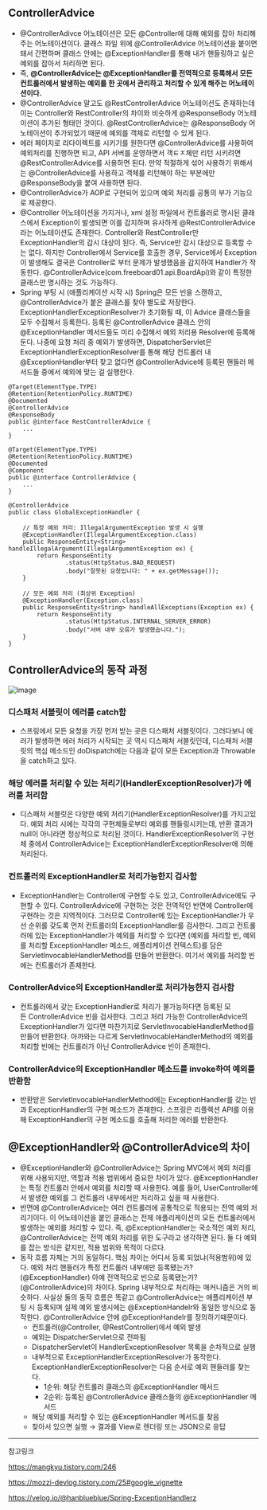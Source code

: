 ## ControllerAdvice
- @ControllerAdivce 어노테이션은 모든 @Controller에 대해 예외를 잡아 처리해주는 어노테이션이다. 클래스 파일 위에 @ControllerAdvice 어노테이션을 붙이면 돼서 간편하며 클래스 안에는 @ExceptionHandler를 통해 내가 핸들링하고 싶은 예외를 잡아서 처리하면 된다. 
- 즉, **@ControllerAdvice는 @ExceptionHandler를 전역적으로 등록해서 모든 컨트롤러에서 발생하는 예외를 한 곳에서 관리하고 처리할 수 있게 해주는 어노테이션이다.**
- @ControllerAdvice 말고도 @RestControllerAdvice 어노테이션도 존재하는데 이는 Controller와 RestController의 차이와 비슷하게 @ResponseBody 어노테이션이 추가된 형태인 것이다. @RestControllerAdvice는 @ResponseBody 어노테이션이 추가되었기 때문에 예외를 객체로 리턴할 수 있게 된다. 
- 에러 페이지로 리다이렉트를 시키기를 원한다면 @ControllerAdvice를 사용하여 예외처리를 진행하면 되고, API 서버를 운영하면서 객ㅌㅈ체만 리턴 시키려면 @RestControllerAdvice를 사용하면 된다. 만약 적절하게 섞어 사용하기 위해서는 @ControllerAdvice를 사용하고 객체를 리턴해야 하는 부분에만 @ResponseBody을 붙여 사용하면 된다.
- @ControllerAdvice가 AOP로 구현되어 있으며 예외 처리를 공통의 부가 기능으로 제공한다.
- @Controller 어노테이션을 가지거나, xml 설정 파일에서 컨트롤러로 명시된 클래스에서 Exception이 발생되면 이를 감지하며 유사하게 @RestControllerAdvice라는 어노테이션도 존재한다. Controller와 RestController만 ExceptionHandler의 감시 대상이 된다. 즉, Service만 감시 대상으로 등록할 수는 없다. 하지만 Controller에서 Service를 호출한 경우, Service에서 Exception이 발생해도 결국은 Controller로 부터 문제가 발생했음을 감지하여 Handler가 작동한다. @ControllerAdvice(com.freeboard01.api.BoardApi)와 같이 특정한 클래스만 명시하는 것도 가능하다.
- Spring 부팅 시 (애플리케이션 시작 시) Spring은 모든 빈을 스캔하고, @ControllerAdvice가 붙은 클래스를 찾아 별도로 저장한다. ExceptionHandlerExceptionResolver가 초기화될 때, 이 Advice 클래스들을 모두 수집해서 등록한다. 등록된 @ControllerAdvice 클래스 안의 @ExceptionHandler 메서드들도 미리 수집해서 예외 처리용 Resolver에 등록해둔다. 나중에 요청 처리 중 예외가 발생하면, DispatcherServlet은 ExceptionHandlerExceptionResolver를 통해 해당 컨트롤러 내 @ExceptionHandler부터 찾고 없다면 @ControllerAdvice에 등록된 핸들러 메서드들 중에서 예외에 맞는 걸 실행한다.


```
@Target(ElementType.TYPE)
@Retention(RetentionPolicy.RUNTIME)
@Documented
@ControllerAdvice
@ResponseBody
public @interface RestControllerAdvice {
    ...
}

@Target(ElementType.TYPE)
@Retention(RetentionPolicy.RUNTIME)
@Documented
@Component
public @interface ControllerAdvice {
    ...
}

@ControllerAdvice
public class GlobalExceptionHandler {

    // 특정 예외 처리: IllegalArgumentException 발생 시 실행
    @ExceptionHandler(IllegalArgumentException.class)
    public ResponseEntity<String> handleIllegalArgument(IllegalArgumentException ex) {
        return ResponseEntity
                .status(HttpStatus.BAD_REQUEST)
                .body("잘못된 요청입니다: " + ex.getMessage());
    }

    // 모든 예외 처리 (최상위 Exception)
    @ExceptionHandler(Exception.class)
    public ResponseEntity<String> handleAllExceptions(Exception ex) {
        return ResponseEntity
                .status(HttpStatus.INTERNAL_SERVER_ERROR)
                .body("서버 내부 오류가 발생했습니다.");
    }
}

```


## ControllerAdvice의 동작 과정 

![Image](https://github.com/user-attachments/assets/a7545a44-d616-48b6-91fa-91de680c0acb)

### 디스패처 서블릿이 에러를 catch함
- 스프링에서 모든 요청을 가장 먼저 받는 곳은 디스패처 서블릿이다. 그러다보니 에러가 발생하면 에러 처리가 시작되는 곳 역시 디스패처 서블릿인데, 디스패처 서블릿의 핵심 메소드인 doDispatch에는 다음과 같이 모든 Exception과 Throwable을 catch하고 있다.

### 해당 에러를 처리할 수 있는 처리기(HandlerExceptionResolver)가 에러를 처리함
- 디스패처 서블릿은 다양한 예외 처리기(HandlerExceptionResolver)를 가지고있다. 예외 처리 시에는 각각의 구현체들로부터 예외를 핸들링시키는데, 반환 결과가 null이 아니라면 정상적으로 처리된 것이다. HandlerExceptionResolver의 구현체 중에서 ControllerAdvice는 ExceptionHandlerExceptionResolver에 의해 처리된다.

### 컨트롤러의 ExceptionHandler로 처리가능한지 검사함
- ExceptionHandler는 Controller에 구현할 수도 있고, ControllerAdvice에도 구현할 수 있다. ControllerAdvice에 구현하는 것은 전역적인 반면에 Controller에 구현하는 것은 지역적이다. 그러므로 Controller에 있는 ExceptionHandler가 우선 순위를 갖도록 먼저 컨트롤러의 ExceptionHandler를 검사한다. 그리고 컨트롤러에 있는 ExceptionHandler가 예외를 처리할 수 있다면 (예외를 처리할 빈, 예외를 처리할 ExceptionHandler 메소드, 애플리케이션 컨텍스트)를 담은 ServletInvocableHandlerMethod를 만들어 반환한다. 여기서 예외를 처리할 빈에는 컨트롤러가 존재한다.

### ControllerAdvice의 ExceptionHandler로 처리가능한지 검사함
- 컨트롤러에서 갖는 ExceptionHandler로 처리가 불가능하다면 등록된 모든 ControllerAdvice 빈을 검사한다. 그리고 처리 가능한 ControllerAdvice의 ExceptionHandler가 있다면 마찬가지로 ServletInvocableHandlerMethod를 만들어 반환한다. 아까와는 다르게 ServletInvocableHandlerMethod의 예외를 처리할 빈에는 컨트롤러가 아닌 ControllerAdvice 빈이 존재한다.

### ControllerAdvice의 ExceptionHandler 메소드를 invoke하여 예외를 반환함
- 반환받은 ServletInvocableHandlerMethod에는 ExceptionHandler를 갖는 빈과 ExceptionHandler의 구현 메소드가 존재한다. 스프링은 리플렉션 API를 이용해 ExceptionHandler의 구현 메소드를 호출해 처리한 에러를 반환한다.

## @ExceptionHandler와 @ControllerAdvice의 차이
- @ExceptionHandler와 @ControllerAdvice는 Spring MVC에서 예외 처리를 위해 사용되지만, 역할과 적용 범위에서 중요한 차이가 있다. @ExceptionHandler는 특정 컨트롤러 안에서 예외를 처리할 때 사용한다. 예를 들어, UserController에서 발생한 예외를 그 컨트롤러 내부에서만 처리하고 싶을 때 사용한다.
- 반면에 @ControllerAdvice는 여러 컨트롤러에 공통적으로 적용되는 전역 예외 처리기이다. 이 어노테이션을 붙인 클래스는 전체 애플리케이션의 모든 컨트롤러에서 발생하는 예외를 처리할 수 있다. 즉, @ExceptionHandler는 국소적인 예외 처리, @ControllerAdvice는 전역 예외 처리를 위한 도구라고 생각하면 된다. 둘 다 예외를 잡는 방식은 같지만, 적용 범위와 목적이 다르다.
- 동작 흐름 자체는 거의 동일하다. 핵심 차이는 어디서 등록 되었냐(적용범위)에 있다. 예외 처리 핸들러가 특정 컨트롤러 내부에만 등록됐는가? (@ExceptionHandler) 아예 전역적으로 빈으로 등록됐는가? (@ControllerAdvice)의 차이다. Spring 내부적으로 처리하는 매커니즘은 거의 비슷하다. 사실상 둘의 동작 흐름은 똑같고 @ControllerAdvice는 애플리케이션 부팅 시 등록되며 실제 예외 발생시에는 @ExceptionHandelr와 동일한 방식으로 동작한다. @ControllerAdvice 안에 @ExceptionHandelr를 정의하기때문이다.
    - 컨트롤러(@Controller, @RestController)에서 예외 발생
    - 예외는 DispatcherServlet으로 전파됨
    - DispatcherServlet이 HandlerExceptionResolver 목록을 순차적으로 실행
    - 내부적으로 ExceptionHandlerExceptionResolver가 동작한다. ExceptionHandlerExceptionResolver는 다음 순서로 예외 핸들러를 찾는다.
        - 1순위: 해당 컨트롤러 클래스의 @ExceptionHandler 메서드
        - 2순위: 등록된 @ControllerAdvice 클래스들의 @ExceptionHandler 메서드
    - 해당 예외를 처리할 수 있는 @ExceptionHandler 메서드를 찾음
    - 찾아서 있으면 실행 → 결과를 View로 렌더링 또는 JSON으로 응답


---

참고링크 

https://mangkyu.tistory.com/246

https://mozzi-devlog.tistory.com/25#google_vignette

https://velog.io/@hanblueblue/Spring-ExceptionHandlerz